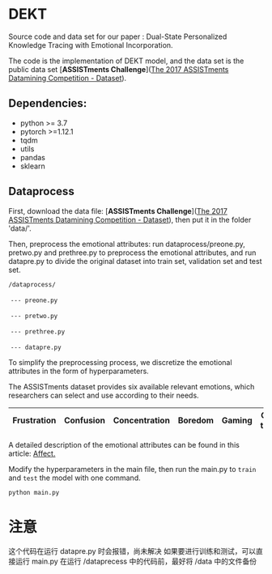 # DEKT

Source code and data set for our paper : Dual-State Personalized Knowledge Tracing with Emotional Incorporation.

The code is the implementation of DEKT model, and the data set is the public data set [**ASSISTments Challenge**]([The 2017 ASSISTments Datamining Competition - Dataset](https://sites.google.com/view/assistmentsdatamining/dataset)).



## Dependencies:

- python >= 3.7
- pytorch >=1.12.1
- tqdm
- utils
- pandas
- sklearn



## 

## Dataprocess

First, download the data file:  [**ASSISTments Challenge**]([The 2017 ASSISTments Datamining Competition - Dataset](https://sites.google.com/view/assistmentsdatamining/dataset)), then put it in the folder 'data/'.

Then, preprocess the emotional attributes: run dataprocess/preone.py, pretwo.py and prethree.py to preprocess the emotional attributes, and run datapre.py to divide the original dataset into train set, validation set and test set.

`/dataprocess/`

​	`--- preone.py`

​	`--- pretwo.py`

​	`--- prethree.py`

​	`--- datapre.py`

To simplify the preprocessing process, we discretize the emotional attributes in the form of hyperparameters.



The ASSISTments dataset provides six available relevant emotions, which researchers can select and use according to their needs.

| Frustration | Confusion | Concentration | Boredom | Gaming | Off‐task |
| ----------- | --------- | ------------- | ------- | ------ | -------- |

A detailed description of the emotional attributes can be found in this article: [Affect.](https://files.eric.ed.gov/fulltext/EJ1127034.pdf)



Modify the hyperparameters in the main file, then run the main.py to `train` and `test` the model with one command.

```pythin
python main.py
```

# 注意
这个代码在运行 datapre.py 时会报错，尚未解决
如果要进行训练和测试，可以直接运行 main.py 
在运行 /dataprecess 中的代码前，最好将 /data 中的文件备份